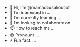 - 👋 Hi, I’m @mamadousalioubot
- 👀 I’m interested in ...
- 🌱 I’m currently learning ...
- 💞️ I’m looking to collaborate on ...
- 📫 How to reach me ...
- 😄 Pronouns: ...
- ⚡ Fun fact: ...

<!---
mamadousalioubot/mamadousalioubot is a ✨ special ✨ repository because its `README.md` (this file) appears on your GitHub profile.
You can click the Preview link to take a look at your changes.
--->
